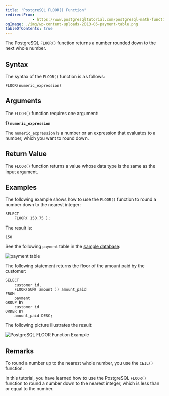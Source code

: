 ```yaml
---
title: 'PostgreSQL FLOOR() Function'
redirectFrom: 
            - https://www.postgresqltutorial.com/postgresql-math-functions/postgresql-floor/
ogImage: ./img/wp-content-uploads-2013-05-payment-table.png
tableOfContents: true
---
```

<!-- wp:paragraph -->

The PostgreSQL `FLOOR()` function returns a number rounded down to the next whole number.

<!-- /wp:paragraph -->

<!-- wp:heading -->

## Syntax

<!-- /wp:heading -->

<!-- wp:paragraph -->

The syntax of the `FLOOR()` function is as follows:

<!-- /wp:paragraph -->

<!-- wp:code -->

```
FLOOR(numeric_expression)
```

<!-- /wp:code -->

<!-- wp:heading -->

## Arguments

<!-- /wp:heading -->

<!-- wp:paragraph -->

The `FLOOR()` function requires one argument:

<!-- /wp:paragraph -->

<!-- wp:paragraph -->

**1) `numeric_expression`**

<!-- /wp:paragraph -->

<!-- wp:paragraph -->

The `numeric_expression` is a number or an expression that evaluates to a number, which you want to round down.

<!-- /wp:paragraph -->

<!-- wp:heading -->

## Return Value

<!-- /wp:heading -->

<!-- wp:paragraph -->

The `FLOOR()` function returns a value whose data type is the same as the input argument.

<!-- /wp:paragraph -->

<!-- wp:heading -->

## Examples

<!-- /wp:heading -->

<!-- wp:paragraph -->

The following example shows how to use the `FLOOR()` function to round a number down to the nearest integer:

<!-- /wp:paragraph -->

<!-- wp:code -->

```
SELECT
    FLOOR( 150.75 );
```

<!-- /wp:code -->

<!-- wp:paragraph -->

The result is:

<!-- /wp:paragraph -->

<!-- wp:code -->

```
150
```

<!-- /wp:code -->

<!-- wp:paragraph -->

See the following `payment` table in the [sample database](https://www.postgresqltutorial.com/postgresql-getting-started/postgresql-sample-database/):

<!-- /wp:paragraph -->

<!-- wp:image {"id":443} -->

![payment table](./img/wp-content-uploads-2013-05-payment-table.png)

<!-- /wp:image -->

<!-- wp:paragraph -->

The following statement returns the floor of the amount paid by the customer:

<!-- /wp:paragraph -->

<!-- wp:code -->

```
SELECT
    customer_id,
    FLOOR(SUM( amount )) amount_paid
FROM
    payment
GROUP BY
    customer_id
ORDER BY
    amount_paid DESC;
```

<!-- /wp:code -->

<!-- wp:paragraph -->

The following picture illustrates the result:

<!-- /wp:paragraph -->

<!-- wp:image {"id":3057} -->

![PostgreSQL FLOOR Function Example](./img/wp-content-uploads-2017-08-PostgreSQL-FLOOR-Function-Example.png)

<!-- /wp:image -->

<!-- wp:heading -->

## Remarks

<!-- /wp:heading -->

<!-- wp:paragraph -->

To round a number up to the nearest whole number, you use the `CEIL()` function.

<!-- /wp:paragraph -->

<!-- wp:paragraph -->

In this tutorial, you have learned how to use the PostgreSQL `FLOOR()` function to round a number down to the nearest integer, which is less than or equal to the number.

<!-- /wp:paragraph -->
